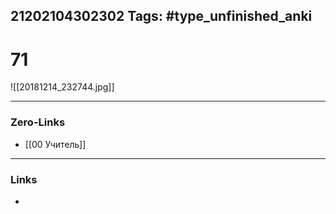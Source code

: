 21202104302302
Tags: #type_unfinished_anki 
---
# 71

![[20181214_232744.jpg]]

---
### Zero-Links
- [[00 Учитель]]
---
### Links
-